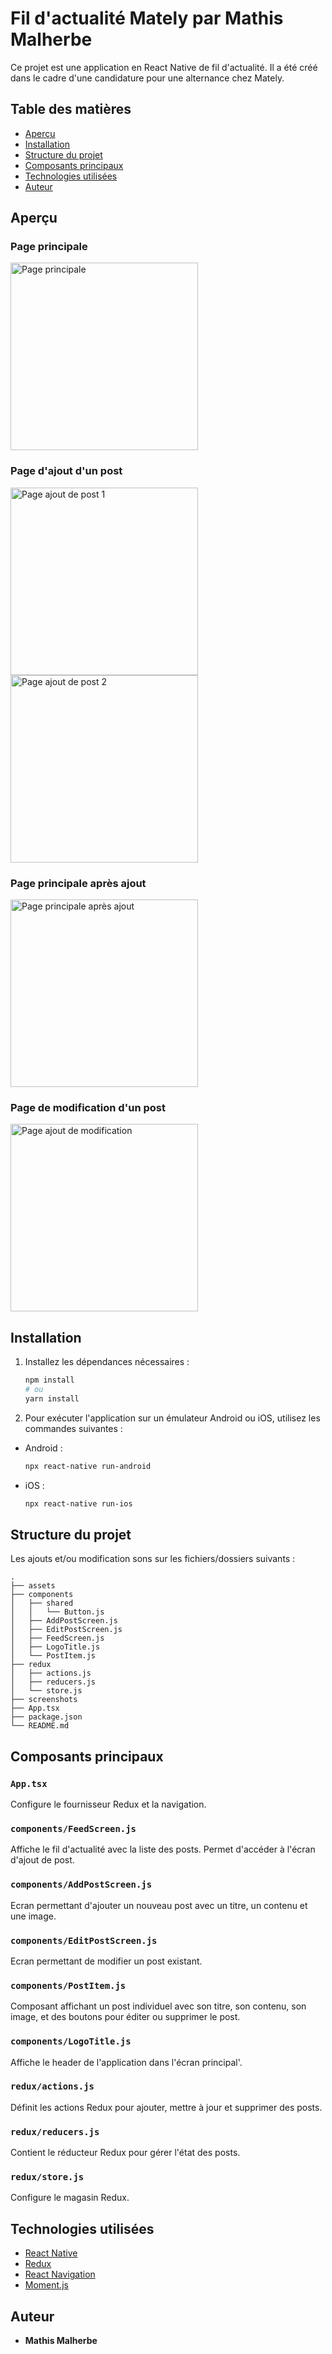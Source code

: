 # Fil d'actualité Mately par Mathis Malherbe

Ce projet est une application en React Native de fil d'actualité. Il a été créé dans le cadre d'une candidature pour une alternance chez Mately.

## Table des matières

- [Aperçu](#aperçu)
- [Installation](#installation)
- [Structure du projet](#structure-du-projet)
- [Composants principaux](#composants-principaux)
- [Technologies utilisées](#technologies-utilisées)
- [Auteur](#auteur)

## Aperçu

### Page principale
<img src="./screenshots/page_principale_1.png" alt="Page principale" width="300"/>

### Page d'ajout d'un post
<img src="./screenshots/page_ajout_post_1.png" alt="Page ajout de post 1" width="300"/>
<img src="./screenshots/page_ajout_post_2.png" alt="Page ajout de post 2" width="300"/>

### Page principale après ajout
<img src="./screenshots/page_principale_2.png" alt="Page principale après ajout" width="300"/>

### Page de modification d'un post
<img src="./screenshots/page_modification_post_1.png" alt="Page ajout de modification" width="300"/>

## Installation

1. Installez les dépendances nécessaires :

    ```bash
    npm install
    # ou
    yarn install
    ```

2. Pour exécuter l'application sur un émulateur Android ou iOS, utilisez les commandes suivantes :

- Android :

    ```bash
    npx react-native run-android
    ```

- iOS :

    ```bash
    npx react-native run-ios
    ```

## Structure du projet

Les ajouts et/ou modification sons sur les fichiers/dossiers suivants :

```plaintext
.
├── assets
├── components
│   ├── shared
│   │   └── Button.js
│   ├── AddPostScreen.js
│   ├── EditPostScreen.js
│   ├── FeedScreen.js
│   ├── LogoTitle.js
│   └── PostItem.js
├── redux
│   ├── actions.js
│   ├── reducers.js
│   └── store.js
├── screenshots
├── App.tsx
├── package.json
└── README.md
```

## Composants principaux

### `App.tsx`
Configure le fournisseur Redux et la navigation.

### `components/FeedScreen.js`
Affiche le fil d'actualité avec la liste des posts. Permet d'accéder à l'écran d'ajout de post.

### `components/AddPostScreen.js`
Ecran permettant d'ajouter un nouveau post avec un titre, un contenu et une image.

### `components/EditPostScreen.js`
Ecran permettant de modifier un post existant.

### `components/PostItem.js`
Composant affichant un post individuel avec son titre, son contenu, son image, et des boutons pour éditer ou supprimer le post.

### `components/LogoTitle.js`
Affiche le header de l'application dans l'écran principal'.

### `redux/actions.js`
Définit les actions Redux pour ajouter, mettre à jour et supprimer des posts.

### `redux/reducers.js`
Contient le réducteur Redux pour gérer l'état des posts.

### `redux/store.js`
Configure le magasin Redux.

## Technologies utilisées

- [React Native](https://reactnative.dev/)
- [Redux](https://redux.js.org/)
- [React Navigation](https://reactnavigation.org/)
- [Moment.js](https://momentjs.com/)

## Auteur

- **Mathis Malherbe**